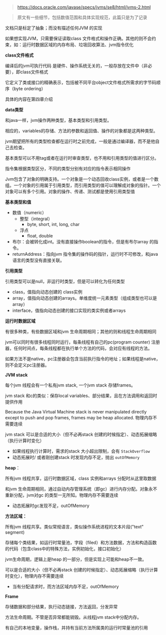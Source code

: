 > https://docs.oracle.com/javase/specs/jvms/se8/html/jvms-2.html

> 原文有一些细节，包括数值范围和具体实现规范，此篇只是为了记录



文档只是标定了抽象；而没有描述任何JVM 的实现

如果想实现JVM，只需要保证读取class 文件格式和操作正确。其他的则不会约束，如：运行时数据区域的内存布局、垃圾回收算法、jvm指令优化



**class文件格式**

编译后的jvm可执行代码 是硬件、操作系统无关的，一般存放在文件中（非必要），即class文件格式

它定义了类或接口的精确表示，包括被不同平台object文件格式所需求的字节码顺序（byte ordering）

具体的内容在第四章介绍



**data类型**

和java一样，jvm操作两种类型，基本类型和引用类型。

相应的，variables的存储、方法的参数和返回值、操作的对象都是这两种类型。

jvm期望把所有的类型检查都在运行时之前完成，一般是通过编译器，而不是他自己去检查。

基本类型可以不用tag或者在运行时审查类型，也不用和引用类型的值进行区分。

指令集根据类型区分，不同的类型分别有对应的指令表示相同操作

Jvm包含了对象的明确支持。一个对象是一个动态回收class实例，或者是一个数组。一个对象的引用属于引用类型，而引用类型的值可以理解成对象的指针。一个对象可以有多个引用。对象的操作、传递、测试都是使用引用类型值



**基本类型和值**

- 数值（numeric）
    - 整型（integral）
        - byte, short, int, long, char
    - 浮点
        - float, double
- 布尔：会被转化成int。没有直接操作boolean的指令，但是有布尔array 的指令。
- returnAddress：指向jvm 指令集的操作码的指针，运行时不可修改，和java语言的类型没有直接关联。



**引用类型**

引用类型可以是null，非运行时类型，但是可以转化为任何类型

- class，值指向动态创建的 class实例
- array，值指向动态创建的arrays。单维度统一元素类型（组成类型也可以是array）
- interface，值指向动态创建的接口实现的类实例或者arrays



**运行时数据区域**

有很多种类，有些数据区域和jvm 生命周期相同；其他的则和线程生命周期相同

jvm可以同时有很多线程同时运行，每条线程有自己的pc(program counter) 注册器，任何时间点，每条线程都在执行单个方法的代码，会对应有线程的方法。

如果方法不是native，pc注册器会包含当前执行指令的地址；如果线程是native，则不会定义pc注册器。



**JVM stack**

每个jvm 线程会有一个私有jvm stack, 一个jvm stack 存储frames。

jvm stack 和c的类似：保存local variables、部分结果，且在方法调用和返回时提供作用

Because the Java Virtual Machine stack is never manipulated directly except to push and pop frames, frames may be heap allocated.  物理内存不需要连续

jvm stack 可以是合适的大小（但不必再stack 创建的时候指定）、动态拓展缩略（执行计算时变化）

- 如果线程执行计算时，需求的stack 大小超出限制，会有 `StackOverflow`
- 动态拓展时/ 或者刚创建stack 时发现内存不足，抛出 `outOfMemory`

**heap**：

所有jvm 线程共享，运行时数据区域，class 实例和arrays 分配时从这里取数据

和jvm 生命周期相同，通过自动内存管理系统（即gc）进行内存分配。对象永不重新分配，jvm对gc 的类型一无所知。物理内存不需要连续

- 动态拓展时gc发现不足，outOfMemory

**方法区域：**

所有jvm 线程共享。类似常规语言，类似操作系统进程的文本片段("text" segment)

存储每个类结果，如运行时常量池，字段（filed）和方法数据，方法和构造函数的代码（包含class中的特殊方法，实例初始化，接口初始化）

jvm生命周期，逻辑上是heap 的一部分，但是实现上可能和heap不一致。

可以是合适的大小（但不必再stack 创建的时候指定）、动态拓展缩略（执行计算时变化），物理内存不需要连续

- 当有分配请求时，而方法区域内存不足，outOfMemory



**Frame**

存储数据和部分结果，执行动态链接，方法返回，分发异常

方法生命周期。不管是否异常都能销毁。从线程jvm stack中分配内存。

有自己的本地变量，操作栈，并持有当前方法所属类的运行时常量池的引用

